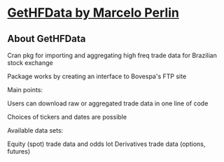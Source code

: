 # [GetHFData by Marcelo Perlin](https://cran.r-project.org/web/packages/GetHFData/index.html)

## About GetHFData

Cran pkg for importing and aggregating high freq trade data for Brazilian stock exchange

Package works by creating an interface to Bovespa's FTP site

Main points:

Users can download raw or aggregated trade data in one line of code

Choices of tickers and dates are possible

Available data sets:

Equity (spot) trade data and odds lot
Derivatives trade data (options, futures)

